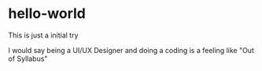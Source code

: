 # hello-world
This is just a initial try

I would say being a UI/UX Designer and doing a coding is a feeling like "Out of Syllabus"
